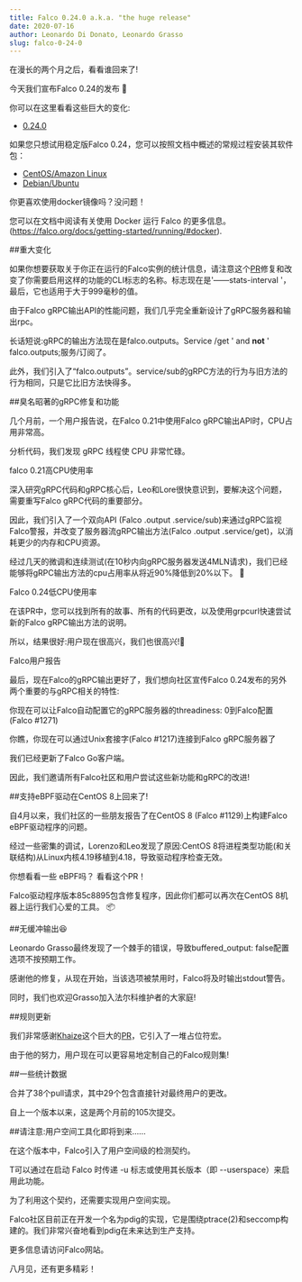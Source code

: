 ```yaml
---
title: Falco 0.24.0 a.k.a. "the huge release"
date: 2020-07-16
author: Leonardo Di Donato, Leonardo Grasso
slug: falco-0-24-0
---
```


在漫长的两个月之后，看看谁回来了!

今天我们宣布Falco 0.24的发布 🥳

你可以在这里看看这些巨大的变化:

- [0.24.0](https://github.com/falcosecurity/falco/releases/tag/0.24.0)

如果您只想试用稳定版Falco 0.24，您可以按照文档中概述的常规过程安装其软件包：

- [CentOS/Amazon Linux](https://falco.org/docs/getting-started/installation/#centos-rhel)
- [Debian/Ubuntu](https://falco.org/docs/getting-started/installation/#debian)

你更喜欢使用docker镜像吗？没问题！

您可以在文档中阅读有关使用 Docker 运行 Falco 的更多信息。(https://falco.org/docs/getting-started/running/#docker).

##重大变化

如果你想要获取关于你正在运行的Falco实例的统计信息，请注意这个[PR](https://github.com/falcosecurity/falco/pull/1308)修复和改变了你需要启用这样的功能的CLI标志的名称。标志现在是'——stats-interval '，最后，它也适用于大于999毫秒的值。

由于Falco gRPC输出API的性能问题，我们几乎完全重新设计了gRPC服务器和输出rpc。

长话短说:gRPC的输出方法现在是falco.outputs。Service /get ' and **not** ' falco.outputs;服务/订阅了。

此外，我们引入了“falco.outputs”。service/sub的gRPC方法的行为与旧方法的行为相同，只是它比旧方法快得多。

##臭名昭著的gRPC修复和功能

几个月前，一个用户报告说，在Falco 0.21中使用Falco gRPC输出API时，CPU占用非常高。

分析代码，我们发现 gRPC 线程使 CPU 非常忙碌。

falco 0.21高CPU使用率

深入研究gRPC代码和gRPC核心后，Leo和Lore很快意识到，要解决这个问题，需要重写Falco gRPC代码的重要部分。

因此，我们引入了一个双向API (Falco .output .service/sub)来通过gRPC监视Falco警报，并改变了服务器流gRPC输出方法(Falco .output .service/get)，以消耗更少的内存和CPU资源。

经过几天的微调和连续测试(在10秒内向gRPC服务器发送4MLN请求)，我们已经能够将gRPC输出方法的cpu占用率从将近90%降低到20%以下。 🚀

Falco 0.24低CPU使用率

在该PR中，您可以找到所有的故事、所有的代码更改，以及使用grpcurl快速尝试新的Falco gRPC输出方法的说明。

所以，结果很好:用户现在很高兴，我们也很高兴!🤗

Falco用户报告

最后，现在Falco的gRPC输出更好了，我们想向社区宣传Falco 0.24发布的另外两个重要的与gRPC相关的特性:

你现在可以让Falco自动配置它的gRPC服务器的threadiness: 0到Falco配置(Falco #1271)

你瞧，你现在可以通过Unix套接字(Falco #1217)连接到Falco gRPC服务器了

我们已经更新了Falco Go客户端。

因此，我们邀请所有Falco社区和用户尝试这些新功能和gRPC的改进!

##支持eBPF驱动在CentOS 8上回来了!

自4月以来，我们社区的一些朋友报告了在CentOS 8 (Falco #1129)上构建Falco eBPF驱动程序的问题。

经过一些密集的调试，Lorenzo和Leo发现了原因:CentOS 8将进程类型功能(和关联结构)从Linux内核4.19移植到4.18，导致驱动程序检查无效。

你想看看一些 eBPF吗？ 看看这个PR！

Falco驱动程序版本85c8895包含修复程序，因此你们都可以再次在CentOS 8机器上运行我们心爱的工具。 📦

##无缓冲输出😆

Leonardo Grasso最终发现了一个棘手的错误，导致buffered_output: false配置选项不按预期工作。

感谢他的修复，从现在开始，当该选项被禁用时，Falco将及时输出stdout警告。

同时，我们也欢迎Grasso加入法尔科维护者的大家庭!

##规则更新

我们非常感谢[Khaize](https://github.com/Kaizhe)这个巨大的[PR](https://github.com/falcosecurity/falco/pull/1294)，它引入了一堆占位符宏。

由于他的努力，用户现在可以更容易地定制自己的Falco规则集!

##一些统计数据

合并了38个pull请求，其中29个包含直接针对最终用户的更改。

自上一个版本以来，这是两个月前的105次提交。

##请注意:用户空间工具化即将到来……

在这个版本中，Falco引入了用户空间级的检测契约。

T可以通过在启动 Falco 时传递 -u 标志或使用其长版本（即 --userspace）来启用此功能。

为了利用这个契约，还需要实现用户空间实现。

Falco社区目前正在开发一个名为pdig的实现，它是围绕ptrace(2)和seccomp构建的。我们非常兴奋地看到pdig在未来达到生产支持。

更多信息请访问Falco网站。

八月见，还有更多精彩！

